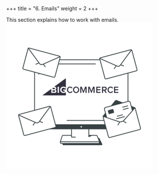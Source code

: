+++
title = "6. Emails"
weight = 2
+++

This section explains how to work with emails.
![](../static/images/emails/main.png)

